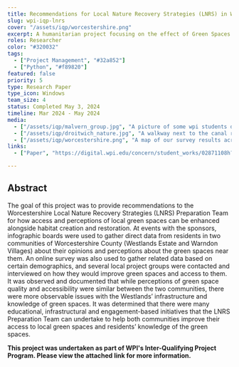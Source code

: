 ```yaml
---
title: Recommendations for Local Nature Recovery Strategies (LNRS) in Worcestershire, UK
slug: wpi-iqp-lnrs
cover: "/assets/iqp/worcestershire.png"
excerpt: A humanitarian project focusing on the effect of Green Spaces on residents in Worcestershire, UK. 
roles: Researcher
color: "#320032"
tags:
  - ["Project Management", "#32a852"]
  - ["Python", "#f89820"]
featured: false
priority: 5
type: Research Paper
type_icon: Windows
team_size: 4
status: Completed May 3, 2024
timeline: Mar 2024 - May 2024
media:
  - ["/assets/iqp/malvern_group.jpg", "A picture of some wpi students during a mountain hike up Malvern Hills"]
  - ["/assets/iqp/droitwich_nature.jpg", "A walkway next to the canal running through Droitwich Spa, UK"]
  - ["/assets/iqp/worcestershire.png", "A map of our survey results across Worcestershire County, UK, designating residents' ranking of their local green space"]
links:
  - ["Paper", "https://digital.wpi.edu/concern/student_works/02871108h?locale=en"]

---
```


## Abstract

The goal of this project was to provide recommendations to the Worcestershire Local Nature Recovery Strategies (LNRS) Preparation Team for how access and perceptions of local green spaces can be enhanced alongside habitat creation and restoration. At events with the sponsors, infographic boards were used to gather direct data from residents in two communities of Worcestershire County (Westlands Estate and Warndon Villages) about their opinions and perceptions about the green spaces near them. An online survey was also used to gather related data based on certain demographics, and several local project groups were contacted and interviewed on how they would improve green spaces and access to them. It was observed and documented that while perceptions of green space quality and accessibility were similar between the two communities, there were more observable issues with the Westlands’ infrastructure and knowledge of green spaces. It was determined that there were many educational, infrastructural and engagement-based initiatives that the LNRS Preparation Team can undertake to help both communities improve their access to local green spaces and residents’ knowledge of the green spaces.

**This project was undertaken as part of WPI's Inter-Qualifying Project Program. Please view the attached link for more information.**